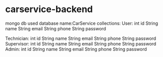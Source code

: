 # carservice-backend
mongo db used
database name:CarService
collections:
User:
  int id
  String name
  String email
  String phone
  String password

Technician:
  int id
  String name
  String email
  String phone
  String password
Supervisor:
  int id
  String name
  String email
  String phone
  String password
Admin:
  int id
  String name
  String email
  String phone
  String password

